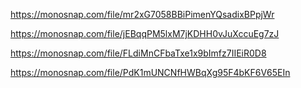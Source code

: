

https://monosnap.com/file/mr2xG7058BBiPimenYQsadixBPpjWr

https://monosnap.com/file/jEBqqPM5lxM7jKDHH0vJuXccuEg7zJ

https://monosnap.com/file/FLdiMnCFbaTxe1x9bImfz7IIEiR0D8

https://monosnap.com/file/PdK1mUNCNfHWBqXg95F4bKF6V65EIn
